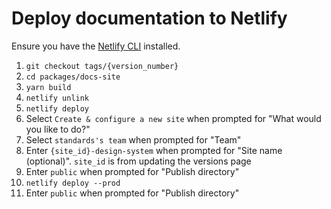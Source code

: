 # Deploy documentation to Netlify
Ensure you have the [Netlify CLI](https://cli.netlify.com) installed.

1. `git checkout tags/{version_number}`
2. `cd packages/docs-site`
3. `yarn build`
4. `netlify unlink`
5. `netlify deploy`
6. Select `Create & configure a new site` when prompted for "What would you like to do?"
7. Select `standards's team` when prompted for "Team"
8. Enter `{site_id}-design-system` when prompted for "Site name (optional)". `site_id` is from updating the versions page
8. Enter `public` when prompted for "Publish directory"
9. `netlify deploy --prod`
10. Enter `public` when prompted for "Publish directory"

